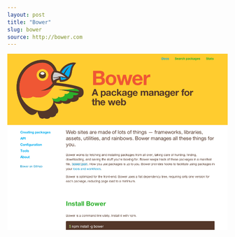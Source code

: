 ```yaml
---
layout: post
title: "Bower"
slug: bower
source: http://bower.com
---
```


<img src="/screenshots/bower.png">
